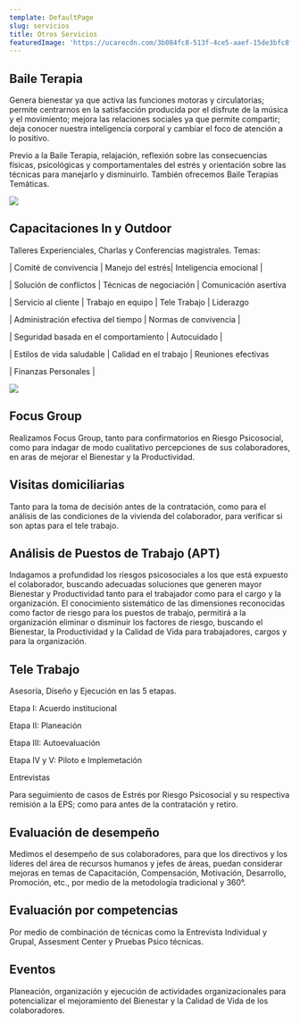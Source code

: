 ```yaml
---
template: DefaultPage
slug: servicios
title: Otros Servicios
featuredImage: 'https://ucarecdn.com/3b084fc8-513f-4ce5-aaef-15de3bfc8fbd/'
---
```

## Baile Terapia

Genera bienestar ya que activa las funciones motoras y circulatorias; permite centrarnos en la satisfacción producida por el disfrute de la música y el movimiento; mejora las relaciones sociales ya que permite compartir; deja conocer nuestra inteligencia corporal y cambiar el foco de atención a lo positivo.

Previo a la Baile Terapia, relajación, reflexión sobre las consecuencias físicas, psicológicas y comportamentales del estrés y orientación sobre las técnicas para manejarlo y disminuirlo. También ofrecemos Baile Terapias Temáticas.

![](https://ucarecdn.com/01ad5d5b-de52-4278-a3db-4df03ae62df5/)





## Capacitaciones In y Outdoor

﻿Talleres Experienciales, Charlas y Conferencias magistrales. Temas:

\| Comité de convivencia |  Manejo del estrés| Inteligencia emocional |

\| Solución de conflictos |   Técnicas de negociación |  Comunicación asertiva

\| Servicio al cliente | Trabajo en equipo | Tele Trabajo | ​​​  Liderazgo

\| Administración efectiva del tiempo |   Normas de convivencia |

\| Seguridad basada en el comportamiento |  Autocuidado |

\|  Estilos de vida saludable |  Calidad en el trabajo |  Reuniones efectivas​

\| Finanzas Personales |

![](https://ucarecdn.com/5ff899fa-d1c1-4a00-8665-d59d69fd710d/)

## Focus Group

Realizamos Focus Group, tanto para confirmatorios en Riesgo Psicosocial, como para indagar de modo cualitativo percepciones de sus colaboradores, en aras de mejorar el Bienestar y la Productividad. 

## Visitas domiciliarias

​Tanto para la toma de decisión antes de la contratación, como para el análisis de las condiciones de la vivienda del colaborador, para verificar si son aptas para el tele trabajo. ​

## Análisis de Puestos de Trabajo (APT)

​Indagamos a profundidad los riesgos psicosociales a los que está expuesto el colaborador, buscando adecuadas soluciones que generen mayor Bienestar y Productividad tanto para el trabajador como para el cargo y la organización. El conocimiento sistemático de las dimensiones reconocidas como factor de riesgo para los puestos de trabajo, permitirá a la organización eliminar o disminuir los factores de riesgo, buscando el Bienestar, la Productividad y la Calidad de Vida para trabajadores, cargos y para la organización. 

## Tele Trabajo

Asesoría, Diseño y Ejecución  en las 5 etapas. 

Etapa I: Acuerdo institucional

Etapa II: Planeación

Etapa III: Autoevaluación

Etapa IV y V: Piloto e Implemetación

Entrevistas

​Para seguimiento de casos de Estrés por Riesgo Psicosocial y su respectiva remisión a la EPS; como para antes de la contratación y retiro.

## Evaluación de desempeño

Medimos el desempeño de sus colaboradores, para que los directivos y los líderes del  área de recursos humanos y jefes de áreas, puedan considerar mejoras en temas de Capacitación, Compensación, Motivación, Desarrollo, Promoción, etc., por medio de la metodología tradicional y 360°. 

## ​Evaluación por competencias

Por medio de  combinación de técnicas como la Entrevista Individual y Grupal, Assesment Center y Pruebas Psico técnicas.

## Eventos

Planeación, organización y ejecución de actividades organizacionales para potencializar el mejoramiento del Bienestar y la Calidad de Vida de los colaboradores.
